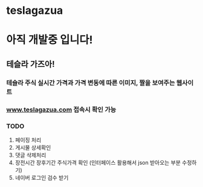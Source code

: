 # teslagazua

# 아직 개발중 입니다!

## 테슬라 가즈아!
### 테슬라 주식 실시간 가격과 가격 변동에 따른 이미지, 짤을 보여주는 웹사이트


### www.teslagazua.com   접속시 확인 가능

### TODO
1. 페이징 처리
2. 게시물 상세확인
3. 댓글 삭제처리
4. 장전시간 장후기간 주식가격 확인 (인터페이스 활용해서 json 받아오는 부분 수정하기)
5. 네이버 로그인 검수 받기
